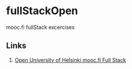 # fullStackOpen

mooc.fi fullStack excercises

## Links
1. [Open University of Helsinki mooc.fi Full Stack](https://fullstackopen.com/)
